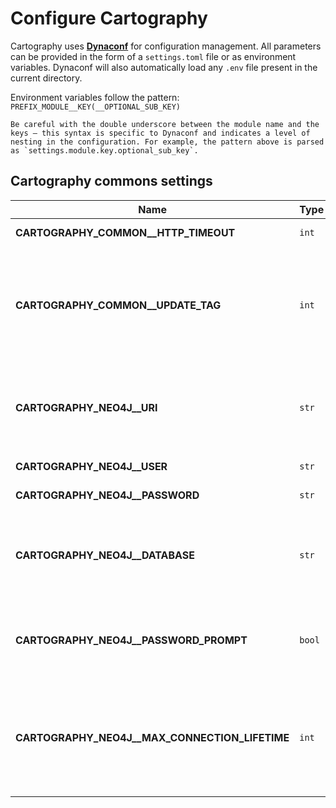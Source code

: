 # Configure Cartography

Cartography uses [**Dynaconf**](https://www.dynaconf.com/) for configuration management. All parameters can be provided in the form of a `settings.toml` file or as environment variables. Dynaconf will also automatically load any `.env` file present in the current directory.

Environment variables follow the pattern:  
`PREFIX_MODULE__KEY(__OPTIONAL_SUB_KEY)`

```{warning}
Be careful with the double underscore between the module name and the keys — this syntax is specific to Dynaconf and indicates a level of nesting in the configuration. For example, the pattern above is parsed as `settings.module.key.optional_sub_key`.
```

## Cartography commons settings

| **Name** | **Type** | **Description** |
|----------|----------|-----------------|
| **CARTOGRAPHY_COMMON__HTTP_TIMEOUT** | `int` | Default timeout for all API Calls. Default to 60 seconds. |
| **CARTOGRAPHY_COMMON__UPDATE_TAG** | `int` | A unique tag to apply to all Neo4j nodes and relationships created or updated during the sync run. This tag is used by cleanup jobs to identify nodes and relationships that are stale and need to be removed from the graph. By default, cartography will use a UNIX timestamp as the update tag. |
| **CARTOGRAPHY_NEO4J__URI** | `str` | A valid Neo4j URI to sync against. See 'https://neo4j.com/docs/api/python-driver/current/driver.html#uri for complete documentation on the structure of a Neo4j URI. Default to `bolt://localhost:7687` |
| **CARTOGRAPHY_NEO4J__USER** | `str` | A username with which to authenticate to Neo4j. |
| **CARTOGRAPHY_NEO4J__PASSWORD** | `str` |  A password with which to authenticate to Neo4j. |
| **CARTOGRAPHY_NEO4J__DATABASE** | `str` |  The name of the database in Neo4j to connect to. If not specified, uses the config settings of your Neo4j database itself to infer which database is set to default. See https://neo4j.com/docs/api/python-driver/4.4/api.html#database.'
| **CARTOGRAPHY_NEO4J__PASSWORD_PROMPT** | `bool` | Present an interactive prompt for a password with which to authenticate to Neo4j. This parameter supersedes other methods of supplying a Neo4j password. Default to false. |
| **CARTOGRAPHY_NEO4J__MAX_CONNECTION_LIFETIME** | `int` | Time in seconds for the Neo4j driver to consider a TCP connection alive. cartography default = 3600, 'which is the same as the Neo4j driver default. See https://neo4j.com/docs/driver-manual/1.7/client-applications/#driver-config-connection-pool-management. |
